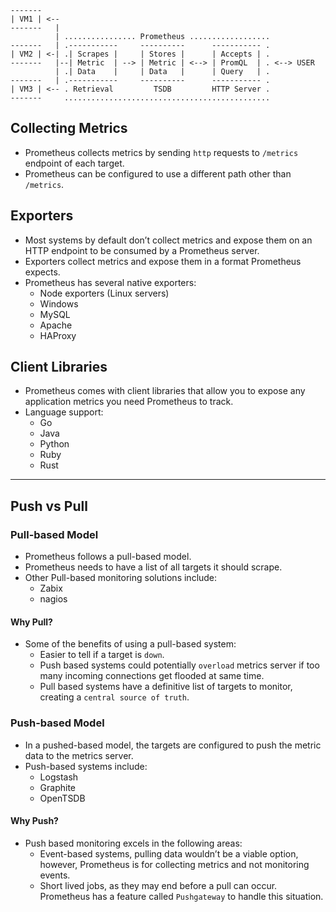 ```
-------
| VM1 | <--
-------   |
          | ................ Prometheus ..................
-------   | .-----------     ----------      ----------- .
| VM2 | <-| .| Scrapes |     | Stores |      | Accepts | .
-------   |--| Metric  | --> | Metric | <--> | PromQL  | . <--> USER
          | .| Data    |     | Data   |      | Query   | .
-------   | .-----------     ----------      ----------- .
| VM3 | <-- . Retrieval         TSDB         HTTP Server .
-------     ..............................................
```
## Collecting Metrics
- Prometheus collects metrics by sending `http` requests to `/metrics` endpoint of each target.
- Prometheus can be configured to use a different path other than `/metrics`.
## Exporters
- Most systems by default don’t collect metrics and expose them on an HTTP endpoint to be consumed by a Prometheus server.
- Exporters collect metrics and expose them in a format Prometheus expects.
- Prometheus has several native exporters:
  - Node exporters (Linux servers)
  - Windows
  - MySQL
  - Apache
  - HAProxy
## Client Libraries
- Prometheus comes with client libraries that allow you to expose any application metrics you need Prometheus to track.
- Language support:
  - Go
  - Java
  - Python
  - Ruby
  - Rust
---
## Push vs Pull
### Pull-based Model
- Prometheus follows a pull-based model.
- Prometheus needs to have a list of all targets it should scrape.
- Other Pull-based monitoring solutions include:
  - Zabix
  - nagios
#### Why Pull?
- Some of the benefits of using a pull-based system:
  - Easier to tell if a target is `down`.
  - Push based systems could potentially `overload` metrics server if too many incoming connections get flooded at same time.
  - Pull based systems have a definitive list of targets to monitor, creating a `central source of truth`.
### Push-based Model
- In a pushed-based model, the targets are configured to push the metric data to the metrics server.
- Push-based systems include:
  - Logstash
  - Graphite
  - OpenTSDB
#### Why Push?
- Push based monitoring excels in the following areas:
  - Event-based systems, pulling data wouldn’t be a viable option, however, Prometheus is for collecting metrics and not monitoring events.
  - Short lived jobs, as they may end before a pull can occur. Prometheus has a feature called `Pushgateway` to handle this situation.